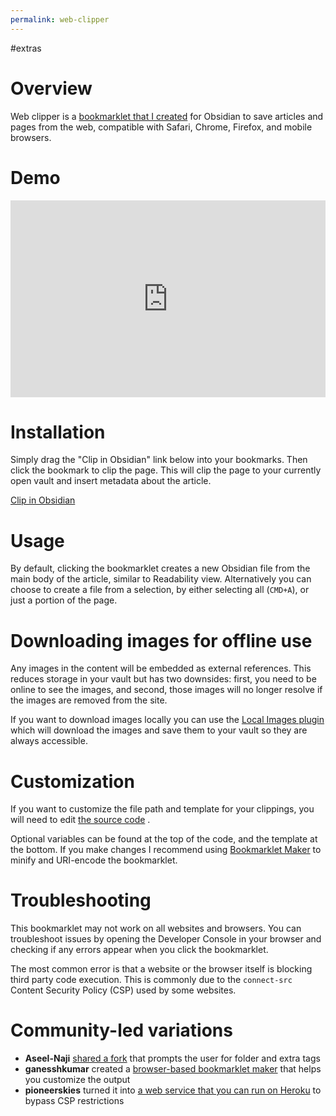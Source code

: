```yaml
---
permalink: web-clipper
---
```

#extras

# Overview

Web clipper is a [bookmarklet that I created](https://stephanango.com/obsidian-web-clipper) for Obsidian to save articles and pages from the web, compatible with Safari, Chrome, Firefox, and mobile browsers.

# Demo

<iframe width="100%" height="315" src="https://www.youtube.com/embed/Vy1MdjickAI" title="YouTube video player" frameborder="0" allow="accelerometer; autoplay; clipboard-write; encrypted-media; gyroscope; picture-in-picture" allowfullscreen></iframe>

# Installation

Simply drag the "Clip in Obsidian" link below into your bookmarks. Then click the bookmark to clip the page. This will clip the page to your currently open vault and insert metadata about the article.

<a href="javascript:(function()%7Bjavascript%3A%20Promise.all(%5Bimport('https%3A%2F%2Funpkg.com%2Fturndown%406.0.0%3Fmodule')%2C%20import('https%3A%2F%2Funpkg.com%2F%40tehshrike%2Freadability%400.2.0')%2C%20%5D).then(async%20(%5B%7B%0A%20%20%20%20default%3A%20Turndown%0A%7D%2C%20%7B%0A%20%20%20%20default%3A%20Readability%0A%7D%5D)%20%3D%3E%20%7B%0A%0A%20%20%2F*%20Optional%20vault%20name%20*%2F%0A%20%20const%20vault%20%3D%20%22%22%3B%0A%0A%20%20%2F*%20Optional%20folder%20name%20such%20as%20%22Clippings%2F%22%20*%2F%0A%20%20const%20folder%20%3D%20%22Clippings%2F%22%3B%0A%0A%20%20%2F*%20Optional%20tags%20%20*%2F%0A%20%20let%20tags%20%3D%20%22clippings%22%3B%0A%0A%20%20%2F*%20Parse%20the%20site's%20meta%20keywords%20content%20into%20tags%2C%20if%20present%20*%2F%0A%20%20if%20(document.querySelector('meta%5Bname%3D%22keywords%22%20i%5D'))%20%7B%0A%20%20%20%20%20%20var%20keywords%20%3D%20document.querySelector('meta%5Bname%3D%22keywords%22%20i%5D').getAttribute('content').split('%2C')%3B%0A%0A%20%20%20%20%20%20keywords.forEach(function(keyword)%20%7B%0A%20%20%20%20%20%20%20%20%20%20let%20tag%20%3D%20'%20'%20%2B%20keyword.split('%20').join('')%3B%0A%20%20%20%20%20%20%20%20%20%20tags%20%2B%3D%20tag%3B%0A%20%20%20%20%20%20%7D)%3B%0A%20%20%7D%0A%0A%20%20function%20getSelectionHtml()%20%7B%0A%20%20%20%20var%20html%20%3D%20%22%22%3B%0A%20%20%20%20if%20(typeof%20window.getSelection%20!%3D%20%22undefined%22)%20%7B%0A%20%20%20%20%20%20%20%20var%20sel%20%3D%20window.getSelection()%3B%0A%20%20%20%20%20%20%20%20if%20(sel.rangeCount)%20%7B%0A%20%20%20%20%20%20%20%20%20%20%20%20var%20container%20%3D%20document.createElement(%22div%22)%3B%0A%20%20%20%20%20%20%20%20%20%20%20%20for%20(var%20i%20%3D%200%2C%20len%20%3D%20sel.rangeCount%3B%20i%20%3C%20len%3B%20%2B%2Bi)%20%7B%0A%20%20%20%20%20%20%20%20%20%20%20%20%20%20%20%20container.appendChild(sel.getRangeAt(i).cloneContents())%3B%0A%20%20%20%20%20%20%20%20%20%20%20%20%7D%0A%20%20%20%20%20%20%20%20%20%20%20%20html%20%3D%20container.innerHTML%3B%0A%20%20%20%20%20%20%20%20%7D%0A%20%20%20%20%7D%20else%20if%20(typeof%20document.selection%20!%3D%20%22undefined%22)%20%7B%0A%20%20%20%20%20%20%20%20if%20(document.selection.type%20%3D%3D%20%22Text%22)%20%7B%0A%20%20%20%20%20%20%20%20%20%20%20%20html%20%3D%20document.selection.createRange().htmlText%3B%0A%20%20%20%20%20%20%20%20%7D%0A%20%20%20%20%7D%0A%20%20%20%20return%20html%3B%0A%20%20%7D%0A%0A%20%20const%20selection%20%3D%20getSelectionHtml()%3B%0A%0A%20%20const%20%7B%0A%20%20%20%20%20%20title%2C%0A%20%20%20%20%20%20byline%2C%0A%20%20%20%20%20%20content%0A%20%20%7D%20%3D%20new%20Readability(document.cloneNode(true)).parse()%3B%0A%0A%20%20function%20getFileName(fileName)%20%7B%0A%20%20%20%20var%20userAgent%20%3D%20window.navigator.userAgent%2C%0A%20%20%20%20%20%20%20%20platform%20%3D%20window.navigator.platform%2C%0A%20%20%20%20%20%20%20%20windowsPlatforms%20%3D%20%5B'Win32'%2C%20'Win64'%2C%20'Windows'%2C%20'WinCE'%5D%3B%0A%0A%20%20%20%20if%20(windowsPlatforms.indexOf(platform)%20!%3D%3D%20-1)%20%7B%0A%20%20%20%20%20%20fileName%20%3D%20fileName.replace('%3A'%2C%20'').replace(%2F%5B%2F%5C%5C%3F%25*%7C%22%3C%3E%5D%2Fg%2C%20'-')%3B%0A%20%20%20%20%7D%20else%20%7B%0A%20%20%20%20%20%20fileName%20%3D%20fileName.replace('%3A'%2C%20'').replace(%2F%5C%2F%2Fg%2C%20'-').replace(%2F%5C%5C%2Fg%2C%20'-')%3B%0A%20%20%20%20%7D%0A%20%20%20%20return%20fileName%3B%0A%20%20%7D%0A%20%20const%20fileName%20%3D%20getFileName(title)%3B%0A%0A%20%20if%20(selection)%20%7B%0A%20%20%20%20%20%20var%20markdownify%20%3D%20selection%3B%0A%20%20%7D%20else%20%7B%0A%20%20%20%20%20%20var%20markdownify%20%3D%20content%3B%0A%20%20%7D%0A%0A%20%20if%20(vault)%20%7B%0A%20%20%20%20%20%20var%20vaultName%20%3D%20'%26vault%3D'%20%2B%20encodeURIComponent(%60%24%7Bvault%7D%60)%3B%0A%20%20%7D%20else%20%7B%0A%20%20%20%20%20%20var%20vaultName%20%3D%20''%3B%0A%20%20%7D%0A%0A%20%20const%20markdownBody%20%3D%20new%20Turndown(%7B%0A%20%20%20%20%20%20headingStyle%3A%20'atx'%2C%0A%20%20%20%20%20%20hr%3A%20'---'%2C%0A%20%20%20%20%20%20bulletListMarker%3A%20'-'%2C%0A%20%20%20%20%20%20codeBlockStyle%3A%20'fenced'%2C%0A%20%20%20%20%20%20emDelimiter%3A%20'*'%2C%0A%20%20%7D).turndown(markdownify)%3B%0A%0A%20%20var%20date%20%3D%20new%20Date()%3B%0A%0A%20%20function%20convertDate(date)%20%7B%0A%20%20%20%20var%20yyyy%20%3D%20date.getFullYear().toString()%3B%0A%20%20%20%20var%20mm%20%3D%20(date.getMonth()%2B1).toString()%3B%0A%20%20%20%20var%20dd%20%20%3D%20date.getDate().toString()%3B%0A%20%20%20%20var%20mmChars%20%3D%20mm.split('')%3B%0A%20%20%20%20var%20ddChars%20%3D%20dd.split('')%3B%0A%20%20%20%20return%20yyyy%20%2B%20'-'%20%2B%20(mmChars%5B1%5D%3Fmm%3A%220%22%2BmmChars%5B0%5D)%20%2B%20'-'%20%2B%20(ddChars%5B1%5D%3Fdd%3A%220%22%2BddChars%5B0%5D)%3B%0A%20%20%7D%0A%0A%20%20const%20today%20%3D%20convertDate(date)%3B%0A%0A%20%20%2F%2F%20Utility%20function%20to%20get%20meta%20content%20by%20name%20or%20property%0A%20%20function%20getMetaContent(attr%2C%20value)%20%7B%0A%20%20%20%20%20%20var%20element%20%3D%20document.querySelector(%60meta%5B%24%7Battr%7D%3D'%24%7Bvalue%7D'%5D%60)%3B%0A%20%20%20%20%20%20return%20element%20%3F%20element.getAttribute(%22content%22).trim()%20%3A%20%22%22%3B%0A%20%20%7D%0A%0A%20%20%2F%2F%20Fetch%20byline%2C%20meta%20author%2C%20property%20author%2C%20or%20site%20name%0A%20%20var%20author%20%3D%20byline%20%7C%7C%20getMetaContent(%22name%22%2C%20%22author%22)%20%7C%7C%20getMetaContent(%22property%22%2C%20%22author%22)%20%7C%7C%20getMetaContent(%22property%22%2C%20%22og%3Asite_name%22)%3B%0A%0A%20%20%2F%2F%20Check%20if%20there's%20an%20author%20and%20add%20brackets%0A%20%20var%20authorBrackets%20%3D%20author%20%3F%20%60%22%5B%5B%24%7Bauthor%7D%5D%5D%22%60%20%3A%20%22%22%3B%0A%0A%0A%20%20%2F*%20Try%20to%20get%20published%20date%20*%2F%0A%20%20var%20timeElement%20%3D%20document.querySelector(%22time%22)%3B%0A%20%20var%20publishedDate%20%3D%20timeElement%20%3F%20timeElement.getAttribute(%22datetime%22)%20%3A%20%22%22%3B%0A%0A%20%20if%20(publishedDate%20%26%26%20publishedDate.trim()%20!%3D%3D%20%22%22)%20%7B%0A%20%20%20%20%20%20var%20date%20%3D%20new%20Date(publishedDate)%3B%0A%20%20%20%20%20%20var%20year%20%3D%20date.getFullYear()%3B%0A%20%20%20%20%20%20var%20month%20%3D%20date.getMonth()%20%2B%201%3B%20%2F%2F%20Months%20are%200-based%20in%20JavaScript%0A%20%20%20%20%20%20var%20day%20%3D%20date.getDate()%3B%0A%0A%20%20%20%20%20%20%2F%2F%20Pad%20month%20and%20day%20with%20leading%20zeros%20if%20necessary%0A%20%20%20%20%20%20month%20%3D%20month%20%3C%2010%20%3F%20'0'%20%2B%20month%20%3A%20month%3B%0A%20%20%20%20%20%20day%20%3D%20day%20%3C%2010%20%3F%20'0'%20%2B%20day%20%3A%20day%3B%0A%0A%20%20%20%20%20%20var%20published%20%3D%20year%20%2B%20'-'%20%2B%20month%20%2B%20'-'%20%2B%20day%3B%0A%20%20%7D%20else%20%7B%0A%20%20%20%20%20%20var%20published%20%3D%20''%0A%20%20%7D%0A%0A%20%20%2F*%20YAML%20front%20matter%20as%20tags%20render%20cleaner%20with%20special%20chars%20%20*%2F%0A%20%20const%20fileContent%20%3D%20%0A%20%20%20%20%20%20'---%5Cn'%0A%20%20%20%20%20%20%2B%20'category%3A%20%22%5B%5BClippings%5D%5D%22%5Cn'%0A%20%20%20%20%20%20%2B%20'author%3A%20'%20%2B%20authorBrackets%20%2B%20'%5Cn'%0A%20%20%20%20%20%20%2B%20'title%3A%20%22'%20%2B%20title%20%2B%20'%22%5Cn'%0A%20%20%20%20%20%20%2B%20'source%3A%20'%20%2B%20document.URL%20%2B%20'%5Cn'%0A%20%20%20%20%20%20%2B%20'clipped%3A%20'%20%2B%20today%20%2B%20'%5Cn'%0A%20%20%20%20%20%20%2B%20'published%3A%20'%20%2B%20published%20%2B%20'%5Cn'%20%0A%20%20%20%20%20%20%2B%20'topics%3A%20%5Cn'%0A%20%20%20%20%20%20%2B%20'tags%3A%20%5B'%20%2B%20tags%20%2B%20'%5D%5Cn'%0A%20%20%20%20%20%20%2B%20'---%5Cn%5Cn'%0A%20%20%20%20%20%20%2B%20markdownBody%20%3B%0A%0A%20%20%20document.location.href%20%3D%20%22obsidian%3A%2F%2Fnew%3F%22%0A%20%20%20%20%2B%20%22file%3D%22%20%2B%20encodeURIComponent(folder%20%2B%20fileName)%0A%20%20%20%20%2B%20%22%26content%3D%22%20%2B%20encodeURIComponent(fileContent)%0A%20%20%20%20%2B%20vaultName%20%3B%0A%0A%7D)%7D)()%3B">Clip in Obsidian</a>

# Usage

By default, clicking the bookmarklet creates a new Obsidian file from the main body of the article, similar to Readability view. Alternatively you can choose to create a file from a selection, by either selecting all (`CMD+A`), or just a portion of the page.

# Downloading images for offline use

Any images in the content will be embedded as external references. This reduces storage in your vault but has two downsides: first, you need to be online to see the images, and second, those images will no longer resolve if the images are removed from the site.

If you want to download images locally you can use the [Local Images plugin](https://github.com/aleksey-rezvov/obsidian-local-images) which will download the images and save them to your vault so they are always accessible.

# Customization

If you want to customize the file path and template for your clippings, you will need to edit [the source code](https://gist.github.com/kepano/90c05f162c37cf730abb8ff027987ca3) .

Optional variables can be found at the top of the code, and the template at the bottom. If you make changes I recommend using [Bookmarklet Maker](https://caiorss.github.io/bookmarklet-maker/) to minify and URI-encode the bookmarklet.

# Troubleshooting

This bookmarklet may not work on all websites and browsers. You can troubleshoot issues by opening the Developer Console in your browser and checking if any errors appear when you click the bookmarklet. 

The most common error is that a website or the browser itself is blocking third party code execution. This is commonly due to the `connect-src` Content Security Policy (CSP) used by some websites.

# Community-led variations

- **Aseel-Naji** [shared a fork](https://gist.github.com/kepano/90c05f162c37cf730abb8ff027987ca3?permalink_comment_id=3905251#gistcomment-3905251) that prompts the user for folder and extra tags
- **ganesshkumar** created a [browser-based bookmarklet maker](https://gist.github.com/kepano/90c05f162c37cf730abb8ff027987ca3?permalink_comment_id=4064082#gistcomment-4064082) that helps you customize the output
- **pioneerskies** turned it into [a web service that you can run on Heroku](https://github.com/pioneerskies/downmark) to bypass CSP restrictions
